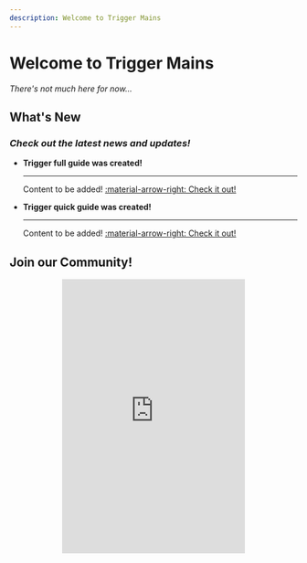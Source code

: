 ```yaml
---
description: Welcome to Trigger Mains
---
```


# Welcome to Trigger Mains

*There's not much here for now...*

## What's New
### _Check out the latest news and updates!_

<div class="grid cards" markdown>

-   **Trigger full guide was created!**

    ---

    Content to be added!
    [:material-arrow-right: Check it out!](guides/trigger/full.md "Trigger Full Guide")


-   **Trigger quick guide was created!**

    ---

    Content to be added!
    [:material-arrow-right: Check it out!](guides/trigger/quick.md "Trigger Quick Guide")


</div>

## Join our Community!

<center>
    <iframe src="https://discord.com/widget?id=1292899450754302024&theme=dark" title="discord.gg/4hpNUWYJ7H" footer="Come hangout with us!" width="320" height="480" allowtransparency="true" frameborder="0" sandbox="allow-popups allow-popups-to-escape-sandbox allow-same-origin allow-scripts"></iframe>
</center>
